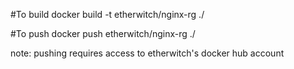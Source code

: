 #To build
    docker build -t etherwitch/nginx-rg ./

#To push
    docker push etherwitch/nginx-rg ./

note: pushing requires access to etherwitch's docker hub account
